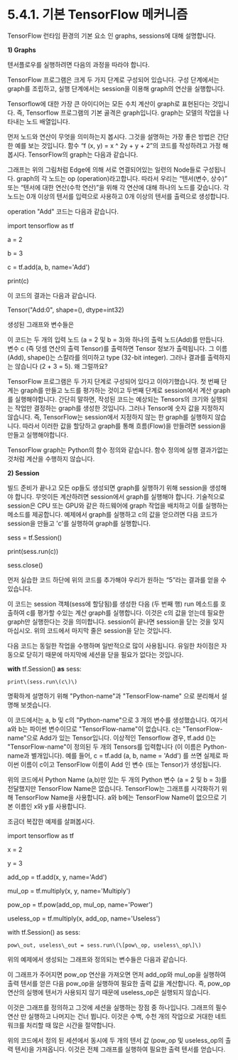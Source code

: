 # 5.4.1. 	기본 TensorFlow 메커니즘

TensorFlow 런타임 환경의 기본 요소 인 graphs, sessions에 대해 설명합니다.

**1\)    Graphs**

텐서플로우를 실행하려면 다음의 과정을 따라야 합니다.

TensorFlow 프로그램은 크게 두 가지 단계로 구성되어 있습니다. 구성 단계에서는 graph를 조립하고, 실행 단계에서는 session을 이용해 graph의 연산을 실행합니다.

Tensorflow에 대한 가장 큰 아이디어는 모든 수치 계산이 graph로 표현된다는 것입니다. 즉, Tensorflow 프로그램의 기본 골격은 graph입니다. graph는 모델의 작업을 나타내는 노드 배열입니다.

먼저 노드와 연산이 무엇을 의미하는지 봅시다. 그것을 설명하는 가장 좋은 방법은 간단한 예를 보는 것입니다. 함수 “f \(x, y\) = x ^ 2y + y + 2”의 코드를 작성하려고 가정 해 봅시다. TensorFlow의 graph는 다음과 같습니다.

그래프는 위의 그림처럼 Edge에 의해 서로 연결되어있는 일련의 Node들로 구성됩니다. graph의 각 노드는 op \(operation\)라고합니다. 따라서 우리는 “텐서\(변수, 상수\)” 또는 “텐서에 대한 연산\(수학 연산\)”을 위해 각 연산에 대해 하나의 노드를 갖습니다. 각 노드는 0개 이상의 텐서를 입력으로 사용하고 0개 이상의 텐서를 출력으로 생성합니다.

operation  "Add" 코드는 다음과 같습니다.

import tensorflow as tf

a = 2

b = 3

c = tf.add\(a, b, name='Add'\)

print\(c\)

이 코드의 결과는 다음과 같습니다.

Tensor\("Add:0", shape=\(\), dtype=int32\)

생성된 그래프와 변수들은

이 코드는 두 개의 입력 노드 \(a = 2 및 b = 3\)와 하나의 출력 노드\(Add\)를 만듭니다. 변수 c \(즉 덧셈 연산의 출력 Tensor\)를 출력하면 Tensor 정보가 출력됩니다. 그 이름 \(Add\), shape\(\)는 스칼라를 의미하고 type \(32-bit integer\). 그러나 결과를 출력하지는 않습니다 \(2 + 3 = 5\). 왜 그럴까요?

TensorFlow 프로그램은 두 가지 단계로 구성되어 있다고 이야기했습니다. 첫 번째 단계는 graph를 만들고 노드를 평가하는 것이고 두번째 단계로 session에서 계산 graph를 실행해야합니다. 간단히 말하면, 작성된 코드는 예상되는 Tensors의 크기와 실행되는 작업만 결정하는 graph를 생성한 것입니다. 그러나 Tensor에 숫자 값을 지정하지 않습니다. 즉, TensorFlow는 session에서 지정하지 않는 한 graph를 실행하지 않습니다. 따라서 이러한 값을 할당하고 graph를 통해 흐름\(Flow\)을 만들려면 session을 만들고 실행해야합니다.

TensorFlow graph는 Python의 함수 정의와 같습니다. 함수 정의에 실행 결과가없는 것처럼 계산을 수행하지 않습니다.

**2\)    Session**

빌드 준비가 끝나고 모든 op들도 생성되면 graph를 실행하기 위해 session을 생성해야 합니다. 무엇이든 계산하려면 session에서 graph를 실행해야 합니다. 기술적으로 session은 CPU 또는 GPU와 같은 하드웨어에 graph 작업을 배치하고 이를 실행하는 메소드를 제공합니다. 예제에서 graph를 실행하고 c의 값을 얻으려면 다음 코드가 session을 만들고 'c'를 실행하여 graph를 실행합니다.

sess = tf.Session\(\)

print\(sess.run\(c\)\)

sess.close\(\)

먼저 실습한 코드 하단에 위의 코드를 추가해야 우리가 원하는 “5”라는 결과를 얻을 수 있습니다.

이 코드는 session 객체\(sess에 할당됨\)를 생성한 다음 \(두 번째 행\) run 메소드를 호출하여 c를 평가할 수있는 계산 graph를 실행합니다. 이것은 c의 값을 얻는데 필요한 graph만 실행한다는 것을 의미합니다. session이 끝나면 session을 닫는 것을 잊지 마십시오. 위의 코드에서 마지막 줄은 session을 닫는 것입니다.

다음 코드는 동일한 작업을 수행하며 일반적으로 많이 사용됩니다. 유일한 차이점은 자동으로 닫히기 때문에 마지막에 세션을 닫을 필요가 없다는 것입니다.

**with** tf.Session\(\) **as** sess:

    print\(sess.run\(c\)\)

명확하게 설명하기 위해 "Python-name"과 "TensorFlow-name" 으로 분리해서 설명해 보겟습니다.

이 코드에서는 a, b 및 c의 "Python-name"으로 3 개의 변수를 생성했습니다. 여기서 a와 b는 파이썬 변수이므로 "TensorFlow-name"이 없습니다. c는 "TensorFlow-name"으로 Add가 있는 Tensor입니다. 이상적인 Tensorflow 경우, tf.add \(\)는 "TensorFlow-name"이 정의된 두 개의 Tensors를 입력합니다 \(이 이름은 Python-name과 별개입니다\). 예를 들어,  c = tf.add \(a, b, name = 'Add'\) 를 쓰면 실제로 파이썬 이름이 c이고 TensorFlow 이름이 Add 인 변수 \(또는 Tensor\)가 생성됩니다.

위의 코드에서 Python Name \(a,b\)만 있는 두 개의 Python 변수 \(a = 2 및 b = 3\)를 전달했지만 TensorFlow Name은 없습니다. TensorFlow는 그래프를 시각화하기 위해 TensorFlow Name을 사용합니다. a와 b에는 TensorFlow Name이 없으므로 기본 이름인 x와 y를 사용합니다.

조금더 복잡한 예제를 살펴봅시다.

import tensorflow as tf

x = 2

y = 3

add\_op = tf.add\(x, y, name='Add'\)

mul\_op = tf.multiply\(x, y, name='Multiply'\)

pow\_op = tf.pow\(add\_op, mul\_op, name='Power'\)

useless\_op = tf.multiply\(x, add\_op, name='Useless'\)

with tf.Session\(\) as sess:

    pow\_out, useless\_out = sess.run\(\[pow\_op, useless\_op\]\)

위의 예제에서 생성되는 그래프와 정의되는 변수들은 다음과 같습니다.

이 그래프가 주어지면 pow\_op 연산을 가져오면 먼저 add\_op와 mul\_op을 실행하여 출력 텐서를 얻은 다음 pow\_op을 실행하여 필요한 출력 값을 계산합니다. 즉, pow\_op 연산의 실행에 텐서가 사용되지 않기 때문에 useless\_op은 실행되지 않습니다.

이것은 그래프를 정의하고 그것에 세션을 실행하는 장점 중 하나입니다. 그래프의 필수 연산 만 실행하고 나머지는 건너 뜁니다. 이것은 수백, 수천 개의 작업으로 거대한 네트워크를 처리할 때  많은 시간을 절약합니다.

위의 코드에서 정의 된 세션에서 동시에 두 개의 텐서 값 \(pow\_op 및 useless\_op의 출력 텐서\)을 가져옵니다. 이것은 전체 그래프를 실행하여 필요한 출력 텐서를 얻습니다.

